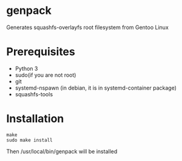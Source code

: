 # genpack
Generates squashfs-overlayfs root filesystem from Gentoo Linux

# Prerequisites

- Python 3
- sudo(if you are not root)
- git
- systemd-nspawn (in debian, it is in systemd-container package)
- squashfs-tools

# Installation

```
make
sudo make install
```

Then /usr/local/bin/genpack will be installed

